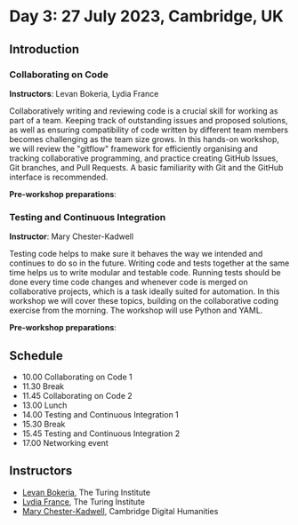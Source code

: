 # Day 3: 27 July 2023, Cambridge, UK

## Introduction

### Collaborating on Code

**Instructors**: Levan Bokeria, Lydia France

Collaboratively writing and reviewing code is a crucial skill for working as part of a team. Keeping track of 
outstanding issues and proposed solutions, as well as ensuring compatibility of code written by different team members 
becomes challenging as the team size grows. In this hands-on workshop, we will review the "gitflow" framework for 
efficiently organising and tracking collaborative programming, and practice creating GitHub Issues, Git branches, and 
Pull Requests. A basic familiarity with Git and the GitHub interface is recommended.

**Pre-workshop preparations**: 

### Testing and Continuous Integration

**Instructor**: Mary Chester-Kadwell

Testing code helps to make sure it behaves the way we intended and continues to do so in the future. Writing code and 
tests together at the same time helps us to write modular and testable code. Running tests should be done every time 
code changes and whenever code is merged on collaborative projects, which is a task ideally suited for automation. In 
this workshop we will cover these topics, building on the collaborative coding exercise from the morning. The workshop 
will use Python and YAML.

**Pre-workshop preparations**: 

## Schedule

- 10.00 Collaborating on Code 1
- 11.30 Break
- 11.45 Collaborating on Code 2
- 13.00 Lunch
- 14.00 Testing and Continuous Integration 1
- 15.30 Break 
- 15.45 Testing and Continuous Integration 2
- 17.00 Networking event

## Instructors

- [Levan Bokeria](https://uk.linkedin.com/in/levan-bokeria1991), The Turing Institute
- [Lydia France](https://www.turing.ac.uk/people/researchers/lydia-france), The Turing Institute
- [Mary Chester-Kadwell](https://www.cdh.cam.ac.uk/about/people/dr-mary-chester-kadwell/), Cambridge Digital Humanities